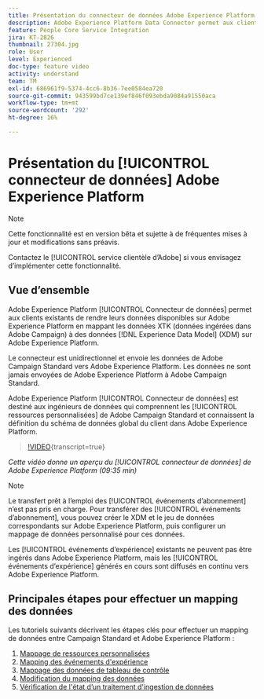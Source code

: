 ```yaml
---
title: Présentation du connecteur de données Adobe Experience Platform
description: Adobe Experience Platform Data Connector permet aux clients existants de rendre leurs données disponibles sur Adobe Experience Platform en mappant les données XTK (données ingérées dans Campaign) avec les données XDM (Experience Data Model) sur Adobe Experience Platform.
feature: People Core Service Integration
jira: KT-2826
thumbnail: 27304.jpg
role: User
level: Experienced
doc-type: feature video
activity: understand
team: TM
exl-id: 686961f9-5374-4cc6-8b36-7ee0584ea720
source-git-commit: 943599bd7ce139ef846f093ebda9084a91550aca
workflow-type: tm+mt
source-wordcount: '292'
ht-degree: 16%

---
```


# Présentation du [!UICONTROL connecteur de données] Adobe Experience Platform

>[!NOTE]
>
>Cette fonctionnalité est en version bêta et sujette à de fréquentes mises à jour et modifications sans préavis.
>
>Contactez le [!UICONTROL service clientèle d’Adobe] si vous envisagez d’implémenter cette fonctionnalité.

## Vue d’ensemble

Adobe Experience Platform [!UICONTROL Connecteur de données] permet aux clients existants de rendre leurs données disponibles sur Adobe Experience Platform en mappant les données XTK (données ingérées dans Adobe Campaign) à des données [!DNL Experience Data Model] (XDM) sur Adobe Experience Platform.

Le connecteur est unidirectionnel et envoie les données de Adobe Campaign Standard vers Adobe Experience Platform. Les données ne sont jamais envoyées de Adobe Experience Platform à Adobe Campaign Standard.

Adobe Experience Platform [!UICONTROL Connecteur de données] est destiné aux ingénieurs de données qui comprennent les [!UICONTROL ressources personnalisées] de Adobe Campaign Standard et connaissent la définition du schéma de données global du client dans Adobe Experience Platform.

>[!VIDEO](https://video.tv.adobe.com/v/34363?learn=on&captions=fre_fr){transcript=true}

*Cette vidéo donne un aperçu du [!UICONTROL connecteur de données] de Adobe Experience Platform (09:35 min)*

>[!NOTE]
>
>Le transfert prêt à l’emploi des [!UICONTROL événements d’abonnement] n’est pas pris en charge. Pour transférer des [!UICONTROL événements d’abonnement], vous pouvez créer le XDM et le jeu de données correspondants sur Adobe Experience Platform, puis configurer un mappage de données personnalisé pour ces données.
>
>Les [!UICONTROL événements d’expérience] existants ne peuvent pas être ingérés dans Adobe Experience Platform, mais les [!UICONTROL événements d’expérience] générés en cours sont diffusés en continu vers Adobe Experience Platform.

## Principales étapes pour effectuer un mapping des données

Les tutoriels suivants décrivent les étapes clés pour effectuer un mapping de données entre Campaign Standard et Adobe Experience Platform :

1. [Mappage de ressources personnalisées](/help/administrating/adobe-experience-platform-data-connector/mapping-custom-resources.md)
2. [Mapping des événements d&#39;expérience](/help/administrating/adobe-experience-platform-data-connector/mapping-experience-events.md)
3. [Mappage des données de tableau de contrôle](/help/administrating/adobe-experience-platform-data-connector/mapping-seed-table-data.md)
4. [Modification du mapping des données](/help/administrating/adobe-experience-platform-data-connector/modifying-data-mapping.md)
5. [Vérification de l&#39;état d’un traitement d&#39;ingestion de données](/help/administrating/adobe-experience-platform-data-connector/checking-status-of-data-ingestion-jobs.md)

